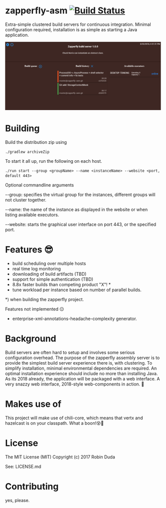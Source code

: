# zapperfly-asm [![Build Status](https://travis-ci.org/codingchili/zapperfly-asm.svg?branch=master)](https://travis-ci.org/codingchili/zapperfly-asm)
Extra-simple clustered build servers for continuous integration. Minimal configuration required, installation is as simple as starting a Java application.

![alt text](https://raw.githubusercontent.com/codingchili/zapperfly-asm/master/preview.png "Current snapshot version")

# Building
Build the distribution zip using
```
./gradlew archiveZip
```
To start it all up, run the following on each host.
```
./run start --group <groupName> --name <instanceName> --website <port, default 443>
```

Optional commandline arguments

--group: specifies the virtual group for the instances, different groups will not cluster together.

--name: the name of the instance as displayed in the website or when listing available executors.

--website: starts the graphical user interface on port 443, or the specified port.

# Features 😎
- build scheduling over multiple hosts
- real time log monitoring
- downloading of build artifacts (TBD)
- support for simple authentication (TBD)
- 8.8x faster builds than competing product "X"! *
- tune workload per instance based on number of parallel builds.

*) when building the zapperfly project.

Features not implemented 😐
- enterprise-xml-annotations-headache-complexity generator.

# Background
Build servers are often hard to setup and involves some serious configuration overhead. The purpose of the zapperfly assembly server is 
to provide the simplest build server experience there is, with clustering. To simplify installation, minimal environmental dependencies 
are required. An optimal installation experience should include no more than installing Java. As its 2018 already, the application will
be packaged with a web interface. A very snazzy web interface, 2018-style web-components in action. 🐇

# Makes use of
This project will make use of chili-core, which means that vertx and hazelcast is on your classpath. What a boon!😵🌟

# License
The MIT License (MIT) Copyright (c) 2017 Robin Duda

See: LICENSE.md

# Contributing
yes, please.